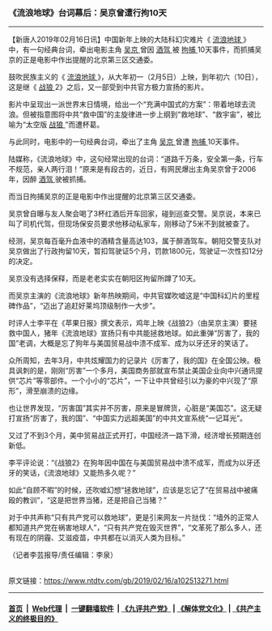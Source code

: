 ### 《流浪地球》台词幕后：吴京曾遭行拘10天
------------------------

<div class="post_content">
 <p>
  【新唐人2019年02月16日讯】中国新年上映的大陆科幻灾难片《
  <a href="https://www.ntdtv.com/gb/流浪地球.htm">
   流浪地球
  </a>
  》中，有一句经典台词，牵出电影主角
  <a href="https://www.ntdtv.com/gb/吴京.htm">
   吴京
  </a>
  曾因
  <a href="https://www.ntdtv.com/gb/酒驾.htm">
   酒驾
  </a>
  被
  <a href="https://www.ntdtv.com/gb/拘捕.htm">
   拘捕
  </a>
  10天事件，而抓捕吴京的正是电影中作出提醒的北京第三区交通委。
 </p>
 <p>
  鼓吹民族主义的《
  <a href="https://www.ntdtv.com/gb/流浪地球.htm">
   流浪地球
  </a>
  》，从大年初一（2月5日）上映，到年初六（10日），这是继《
  <a href="https://www.ntdtv.com/gb/战狼.htm">
   战狼
  </a>
  2》之后，又一部受到中共官方极力宣扬的影片。
 </p>
 <p>
  影片中呈现出一派世界末日情境，给出一个“充满中国式的方案”：带着地球去流浪。但被指意图将中共“救中国”的主旋律进一步上纲到“救地球”、“救宇宙”，被比喻为“太空版
  <a href="https://www.ntdtv.com/gb/战狼.htm">
   战狼
  </a>
  ”而遭杯葛。
 </p>
 <p>
  与此同时，电影中的一句经典台词，牵出了主角
  <a href="https://www.ntdtv.com/gb/吴京.htm">
   吴京
  </a>
  曾遭
  <a href="https://www.ntdtv.com/gb/拘捕.htm">
   拘捕
  </a>
  10天事件。
 </p>
 <p>
  陆媒称，《流浪地球》中，这句经常出现的台词：“道路千万条，安全第一条，行车不规范，亲人两行泪！”原来是有段古的，近日，有网民爆出主角吴京曾于2006年，因醉
  <a href="https://www.ntdtv.com/gb/酒驾.htm">
   酒驾
  </a>
  驶被抓捕。
 </p>
 <p>
  而当日拘捕吴京的正是电影中作出提醒的北京第三区交通委。
 </p>
 <p>
  吴京曾自曝与友人聚会喝了3杯红酒后开车回家，碰到巡查交警。吴京说，本来已叫了司机代驾，但现场保安员要求他移动私家车，刚移动了5米不到就被查了。
 </p>
 <p>
  经测，吴京每百毫升血液中的酒精含量高达103，属于醉酒驾车。朝阳交警支队对吴京做出了行政拘留10天，暂扣驾驶证5个月，罚款1800元，驾驶证一次性扣12分的决定。
 </p>
 <p>
  吴京没有选择保释，而是老老实实在朝阳区拘留所蹲了10天。
 </p>
 <p>
  而吴京主演的《流浪地球》新年热映期间，中共官媒吹嘘这是“中国科幻片的里程碑作品”，“迈出了追赶好莱坞顶级制作一大步”。
 </p>
 <p>
  时评人士李平在《苹果日报》撰文表示，鸡年上映《战狼2》（由吴京主演）要拯救中国人，猪年《流浪地球》宣扬只有中共能拯救地球。如此重弹“厉害了，我的国”老调，大概是忘了狗年与美国贸易战中溃不成军、成为以牙还牙的笑话了。
 </p>
 <p>
  众所周知，去年3月，中共炫耀国力的记录片《厉害了，我的国》在全国公映。极具讽刺的是，刚刚“厉害”一个多月，美国商务部就宣布禁止美国企业向中兴通讯提供“芯片”等零部件。一个小小的“芯片”，一下让中共曾经引以为豪的中兴现了“原形”，滑至崩溃的边缘。
 </p>
 <p>
  也让世界发现，“厉害国”其实并不厉害，原来是冒牌货，心脏是“美国芯”。这无疑打宣扬“厉害了，我的国”、“中国实力远超美国”的中共文宣系统“一记耳光”。
 </p>
 <p>
  又过了不到3个月，美中贸易战正式开打，中国经济一路下滑，经济增长预期连创新低。
 </p>
 <p>
  李平评论说：“《战狼2》在狗年因中国在与美国贸易战中溃不成军，而成为以牙还牙的笑话，《流浪地球》又能热多久呢？”
 </p>
 <p>
  如此“自顾不暇”的时候，还吹嘘幻想“拯救地球”，应该是忘记了“在贸易战中被痛殴的教训”，“这是把世界当猪，还是把自己当猪？”
 </p>
 <p>
  对于中共声称“只有共产党可以救地球”，更是引来网友一片挞伐：“墙外的正常人都知道共产党在祸害地球人”，“只有共产党在毁灭世界”，“文革死了那么多人，还有现在的阴霾、艾滋疫苗，中共都在以消灭人类为目标。”
 </p>
 <p>
  （记者李芸报导/责任编辑：李泉）
 </p>
 <div class="single_ad">
 </div>
</div>

<br/>原文链接：https://www.ntdtv.com/gb/2019/02/16/a102513271.html


------------------------
#### [首页](https://github.com/gfw-breaker/banned-news/blob/master/README.md) &nbsp;|&nbsp; [Web代理](https://github.com/labour-camp/helloworld) &nbsp;|&nbsp; [一键翻墙软件](https://github.com/gfw-breaker/nogfw/blob/master/README.md) &nbsp;| [《九评共产党》](https://github.com/gfw-breaker/9ping.md/blob/master/README.md#九评之一评共产党是什么) | [《解体党文化》](https://github.com/gfw-breaker/jtdwh.md/blob/master/README.md) | [《共产主义的终极目的》](https://github.com/gfw-breaker/gczydzjmd.md/blob/master/README.md)

